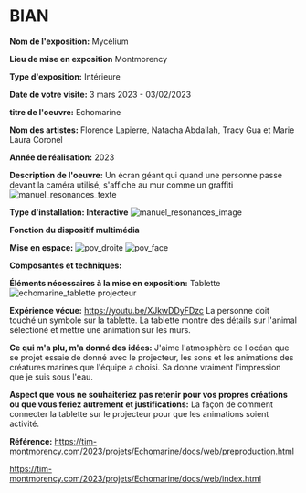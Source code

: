# BIAN

**Nom de l'exposition:**
Mycélium

**Lieu de mise en exposition**
Montmorency

**Type d'exposition:**
Intérieure

**Date de votre visite:**
3 mars 2023 - 03/02/2023 

**titre de l'oeuvre:**
Echomarine

**Nom des artistes:**
Florence Lapierre, Natacha Abdallah, Tracy Gua et Marie Laura Coronel

**Année de réalisation:**
2023

**Description de l'oeuvre:**
Un écran géant qui quand une personne passe devant la caméra utilisé, s'affiche au mur comme un graffiti
![manuel_resonances_texte](Media/Manuel_resonances_texte.jpg)

**Type d'installation: Interactive**
![manuel_resonances_image](Media/Manuel_resonances_image.jpg)

**Fonction du dispositif multimédia**

**Mise en espace:**
![pov_droite](Media/Resonances_POVDroite.jpg)
![pov_face](Media/Resonances_POVface.jpg)

**Composantes et techniques:**


**Éléments nécessaires à la mise en exposition:**
Tablette
![echomarine_tablette](medias/medias/echomarine_tablette.jpg)
projecteur

**Expérience vécue:**
https://youtu.be/XJkwDDyFDzc
La personne doit touché un symbole sur la tablette. La tablette montre des détails sur l'animal sélectioné et mettre une animation sur les murs.

**Ce qui m'a plu, m'a donné des idées:**
J'aime l'atmosphère de l'océan que se projet essaie de donné avec le projecteur, les sons et les animations des créatures marines que l'équipe a choisi. Sa donne vraiment l'impression que je suis sous l'eau.

**Aspect que vous ne souhaiteriez pas retenir pour vos propres créations ou que vous feriez autrement et justifications:**
La façon de comment connecter la tablette sur le projecteur pour que les animations soient activité.

**Référence:**
https://tim-montmorency.com/2023/projets/Echomarine/docs/web/preproduction.html

https://tim-montmorency.com/2023/projets/Echomarine/docs/web/index.html
